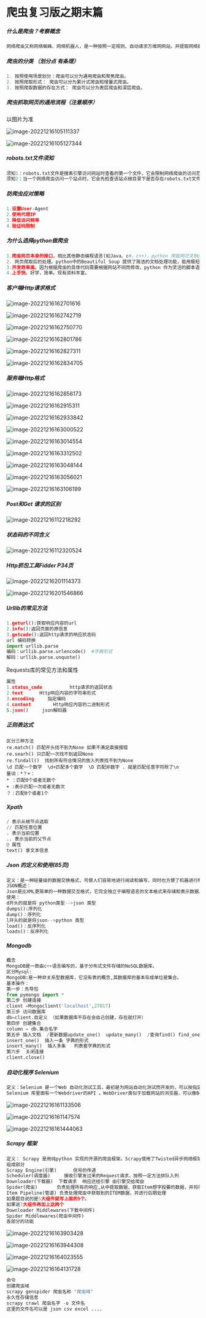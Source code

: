 # 爬虫复习版之期末篇

##### 什么是爬虫？考察概念

```python
网络爬虫又称网络蜘蛛、网络机器人，是一种按照一定规则、自动请求万维网网站，并提取网络数据的程序和脚本。
```

##### 爬虫的分类 （划分点 有条理）

```python
1. 按照使用场景划分：爬虫可以分为通用爬虫和聚焦爬虫。
2. 按照爬取形式： 爬虫可以分为累计式爬虫和增量式爬虫。
3. 按照爬取数据的存在方式： 爬虫可以分为表层爬虫和深层爬虫。
```

##### 爬虫抓取网页的通用流程（注意顺序）

以图片为准

![image-20221216105111337](C:\Users\蔡梦丹\AppData\Roaming\Typora\typora-user-images\image-20221216105111337.png)

![image-20221216105127344](C:\Users\蔡梦丹\AppData\Roaming\Typora\typora-user-images\image-20221216105127344.png)

##### robots.txt文件须知

```python
须知1：robots.txt文件是搜素引擎访问网站时查看的第一个文件，它会限制网络爬虫的访问范围。
须知2：当一个网络爬虫访问一个站点时，它会先检查该站点根目录下是否存在robots.txt文件
```

##### 防爬虫应对策略

```python 
1.设置User-Agent
2.使用代理IP
3.降低访问频率
4.验证码限制
```

##### 为什么选择python做爬虫

```python
1.爬虫网页本身的接口，相比其他静态编程语言(如Java、c#、c++)，python 爬取网页文档的接口更简洁。python中有很多非常优秀的第三方包支持,如Requests 或者 Mechanize等。
2. 网页爬取后的处理。python中的Beautiful Soup 提供了简洁的文档处理功能，能用极短的代码完成大部分文档的处理。
3.开发效率高。因为根据爬虫的具体代码需要根据网站不同而修改，python 作为灵活的脚本语言特别适合这种任务
4.上手快。好学，简单。现有资料丰富。
```

##### 客户端Http请求格式

![image-20221216162701616](C:\Users\蔡梦丹\AppData\Roaming\Typora\typora-user-images\image-20221216162701616.png)

![image-20221216162742719](C:\Users\蔡梦丹\AppData\Roaming\Typora\typora-user-images\image-20221216162742719.png)



![image-20221216162750770](C:\Users\蔡梦丹\AppData\Roaming\Typora\typora-user-images\image-20221216162750770.png)

![image-20221216162801786](C:\Users\蔡梦丹\AppData\Roaming\Typora\typora-user-images\image-20221216162801786.png)

![image-20221216162827311](C:\Users\蔡梦丹\AppData\Roaming\Typora\typora-user-images\image-20221216162827311.png)

![image-20221216162834705](C:\Users\蔡梦丹\AppData\Roaming\Typora\typora-user-images\image-20221216162834705.png)

##### 服务端Http格式

![image-20221216162856173](C:\Users\蔡梦丹\AppData\Roaming\Typora\typora-user-images\image-20221216162856173.png)

![image-20221216162915311](C:\Users\蔡梦丹\AppData\Roaming\Typora\typora-user-images\image-20221216162915311.png)

![image-20221216162933842](C:\Users\蔡梦丹\AppData\Roaming\Typora\typora-user-images\image-20221216162933842.png)

![image-20221216163000522](C:\Users\蔡梦丹\AppData\Roaming\Typora\typora-user-images\image-20221216163000522.png)



![image-20221216163014554](C:\Users\蔡梦丹\AppData\Roaming\Typora\typora-user-images\image-20221216163014554.png)

![image-20221216163312502](C:\Users\蔡梦丹\AppData\Roaming\Typora\typora-user-images\image-20221216163312502.png)

![image-20221216163048144](C:\Users\蔡梦丹\AppData\Roaming\Typora\typora-user-images\image-20221216163048144.png)



![image-20221216163056021](C:\Users\蔡梦丹\AppData\Roaming\Typora\typora-user-images\image-20221216163056021.png)

![image-20221216163106199](C:\Users\蔡梦丹\AppData\Roaming\Typora\typora-user-images\image-20221216163106199.png)

##### Post和Get 请求的区别

![image-20221216112218292](C:\Users\蔡梦丹\AppData\Roaming\Typora\typora-user-images\image-20221216112218292.png)

##### 状态码的不同含义

![image-20221216112320524](C:\Users\蔡梦丹\AppData\Roaming\Typora\typora-user-images\image-20221216112320524.png)

##### Http抓包工具Fidder  P34页

![image-20221216201114373](C:\Users\蔡梦丹\AppData\Roaming\Typora\typora-user-images\image-20221216201114373.png)

![image-20221216201546866](C:\Users\蔡梦丹\AppData\Roaming\Typora\typora-user-images\image-20221216201546866.png)





##### Urllib的常见方法

```python
1.geturl():获取响应内容的url
2.info():返回页面的原信息
3.getcode():返回http请求的响应状态码
url 编码转换
import urllib.parse 
编码：urllib.parse.urlencode()  #字典形式
解码：urllib.parse.unquote() 
```

Requests库的常见方法和属性

````python
属性
1.status_code          http请求的返回状态
2.text      Http响应内容的字符串形式
3.encoding     指定编码
4.content        Http响应内容的二进制形式
5.json()     json解码器
````

##### 正则表达式

```pyhon
区分三种方法
re.match() 匹配开头找不到为None 如果不满足直接报错
re.searh() 只匹配一次找不到返回None
re.findall()  找到所有符合情况的放入列表找不到为None
\d 匹配一个数字  \d+匹配多个数字  \D 匹配非数字 . 就是匹配任意字符除了\n
量词：*？+：
* ：匹配0个或者无数个
+ :表示匹配一次或者无数次
？：匹配0个或者1个
```

##### Xpath

```python
/ 表示从根节点选取
// 匹配任意位置
. 表示当前位置
.. 表示当前的父节点
@ 属性
text() 拿文本信息


```

##### Json 的定义和使用(85页)

```python
定义：是一种轻量级的数据交换格式，可使人们容易地进行阅读和编写，同时也方便了机器进行解析和生成。
JSON概述：
Json是比XML更简单的一种数据交互格式，它完全独立于编程语言的文本格式来存储和表示数据。
使用：
d开头的就是将 python类型-->json 类型
dumps():序列化
dump()：序列化
l开头的就是将json-->python 类型
load()：反序列化
loads()：反序列化
```

##### Mongodb 

```python
概念
MongoDB是一款由c++语言编写的，基于分布式文件存储的NoSQL数据库。
区分Mysql:
MongoDB:是一种非关系型数据库，它没有表的概念,其数据库的基本存成单位是集合。
基本操作：
第一步：先导包 
from pymongo import *
第二步 创建连接
client =Mongoclient('localhost',27017)
第三步 访问数据库
db=client.自定义 （如果数据库不存在会自己创建，存在就打开）
第四步 创建集合
column = db.集合名字
第五步 插入文档  /更新数据update_one()  update_many()  /查询find() find_one() /删除 delete_many()  delete_one()
insert_one()  插入一条 字典的形式
insert_many()  插入多条   列表套字典的形式
第六步  关闭连接
client.close()
```

##### 自动化程序 Selenium 

```python
定义：Selenium 是一个Web 自动化测试工具，最初是为网站自动化测试而开发的，可以按指定的命令自动操作
Selenium 库里面有一个Webdriver的API 。WebDriver类似于加载网站的浏览器，可以像Beautiful Soup或者其他的Selector对象一样来查找页面元素，与页面上的元素进行交互。
```

![image-20221216161133506](C:\Users\蔡梦丹\AppData\Roaming\Typora\typora-user-images\image-20221216161133506.png)

![image-20221216161147574](C:\Users\蔡梦丹\AppData\Roaming\Typora\typora-user-images\image-20221216161147574.png)

![image-20221216161444063](C:\Users\蔡梦丹\AppData\Roaming\Typora\typora-user-images\image-20221216161444063.png)

##### Scrapy 框架 

```python
定义： Scrapy 是用纯python 实现的开源的爬虫框架。Scrapy使用了Twisted异步网络框架来处理网络通信，该网络框架可以加快下载速度，并且包含了各种中间件接口，可以灵活的完成各种需求。
组成部分
Scrapy Engine(引擎)      信号的传递
Scheduler(调度器)     接收引擎发过来的Request请求，按照一定方法排队入列
Downloader(下载器)  下载请求  响应还给引擎 由引擎交给爬虫
Spider(爬虫)       负责处理所有的响应,从中提取数据，获取Item想字段要的数据，并将需要跟进的url提交给引擎，再次进入调度器。
Item Pipeline(管道) 负责处理爬虫中获取到的ITEM数据，并进行后期处理
如果题目说的是5大组件就写上面的5个。
如果说7大组件再加上这两个
Downloader Middlewares(下载中间件)
Spider Middlewares(爬虫中间件)
各部分的功能
```

![image-20221216163903428](C:\Users\蔡梦丹\AppData\Roaming\Typora\typora-user-images\image-20221216163903428.png)

![image-20221216163944308](C:\Users\蔡梦丹\AppData\Roaming\Typora\typora-user-images\image-20221216163944308.png)

![image-20221216164023555](C:\Users\蔡梦丹\AppData\Roaming\Typora\typora-user-images\image-20221216164023555.png)

![image-20221216164131728](C:\Users\蔡梦丹\AppData\Roaming\Typora\typora-user-images\image-20221216164131728.png)

```python
命令
创建爬虫域
scrapy genspider 爬虫名称 "爬虫域"
永久性存储信息
scrapy crawl 爬虫名字 -o 文件名
这里的文件名可以是 json csv excel ....


```

